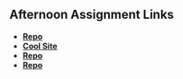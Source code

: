 ## Afternoon Assignment Links

* **[Repo](https://github.com/tarap88/<ASSIGNMENT_REPO>)**
* **[Cool Site](https://github.com/tarap88/Cool-Site)**
* **[Repo](https://github.com/tarap88/<ASSIGNMENT_REPO>)**
* **[Repo](https://github.com/tarap88/<ASSIGNMENT_REPO>)**

